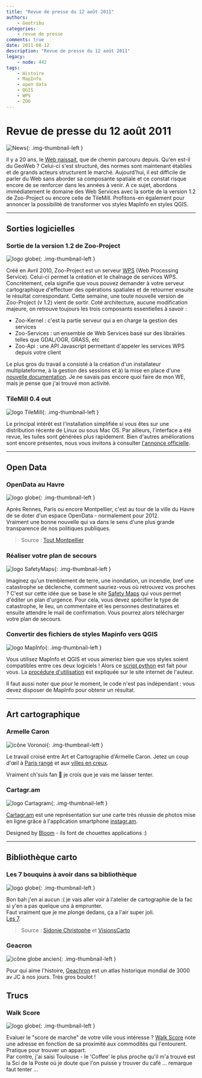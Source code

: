 ```yaml
---
title: "Revue de presse du 12 août 2011"
authors:
    - Geotribu
categories:
    - revue de presse
comments: true
date: 2011-08-12
description: "Revue de presse du 12 août 2011"
legacy:
    - node: 442
tags:
    - Histoire
    - MapInfo
    - open data
    - QGIS
    - WPS
    - ZOO
---
```


# Revue de presse du 12 août 2011

![News](https://cdn.geotribu.fr/img/internal/icons-rdp-news/news.png "Icône news générique"){: .img-thumbnail-left }

Il y a 20 ans, le [Web naissait](http://www.wired.com/geekdad/2011/08/world-wide-web-20-years/), que de chemin parcouru depuis. Qu'en est-il du GeoWeb ? Celui-ci s'est structuré, des normes sont maintenant établies et de grands acteurs structurent le marché. Aujourd'hui, il est difficile de parler du Web sans aborder sa composante spatiale et ce constat risque encore de se renforcer dans les années à venir. A ce sujet, abordons immédiatement le domaine des Web Services avec la sortie de la version 1.2 de Zoo-Project ou encore celle de TileMill. Profitons-en également pour annoncer la possibilité de transformer vos styles MapInfo en styles QGIS.

----

## Sorties logicielles

### Sortie de la version 1.2 de Zoo-Project

![logo globe](https://cdn.geotribu.fr/img/internal/icons-rdp-news/world.png "Icône de globe"){: .img-thumbnail-left }

Créé en Avril 2010, Zoo-Project est un serveur [WPS](http://www.opengeospatial.org/standards/wps) (Web Processing Service). Celui-ci permet la création et le chaînage de services WPS. Concrètement, cela signifie que vous pouvez demander à votre serveur cartographique d'effectuer des opérations spatiales et de retourner ensuite le résultat correspondant. Cette semaine, une toute nouvelle version de Zoo-Project (v 1.2) vient de sortir. Coté architecture, aucune modification majeure, on retrouve toujours les trois composants essentielles à savoir :

- Zoo-Kernel : c'est la partie serveur qui a en charge la gestion des services
- Zoo-Services : un ensemble de Web Services basé sur des librairies telles que GDAL/OGR, GRASS, etc
- Zoo-Api : une API Javascript permettant d'appeler les services WPS depuis votre client

Le plus gros du travail a consisté à la création d'un installateur multiplateforme, à la gestion des sessions et à) la mise en place d'une [nouvelle documentation](http://zoo-project.org/docs/). Je ne savais pas encore quoi faire de mon WE, mais je pense que j'ai trouvé mon activité.

### TileMill 0.4 out

![logo TileMill](https://cdn.geotribu.fr/img/logos-icones/logiciels_librairies/tilemill.png "logo TileMill"){: .img-thumbnail-left }

Le principal intérêt est l'installation simplifiée si vous êtes sur une distribution récente de Linux ou sous Mac OS. Par ailleurs, l'interface a été revue, les tuiles sont générées plus rapidement. Bien d'autres améliorations sont encore présentes, nous vous invitons à consulter [l'annonce officielle](http://developmentseed.org/blog/2011/aug/09/tilemill-040-released).

----

## Open Data

### OpenData au Havre

![logo globe](https://cdn.geotribu.fr/img/internal/icons-rdp-news/world.png "Icône de globe"){: .img-thumbnail-left }

Après Rennes, Paris ou encore Montpellier, c'est au tour de la ville du Havre de se doter d'un espace OpenData - normalement pour 2012.  
Vraiment une bonne nouvelle qui va dans le sens d'une plus grande transparence de nos politiques publiques.

> Source : [Tout Montpellier](http://www.toutmontpellier.fr/open-data-le-havre-sur-les-traces-de-montpellier--21085.html)

### Réaliser votre plan de secours

![logo SafetyMaps](https://cdn.geotribu.fr/img/logos-icones/entreprises_association/SafetyMaps.png "logo SafetyMaps"){: .img-thumbnail-left }

Imaginez qu'un tremblement de terre, une inondation, un incendie, bref une catastrophe se déclenche, comment sauriez-vous où retrouvez vos proches ? C'est sur cette idée que se base le site [Safety Maps](http://www.safety-maps.org/) qui vous permet d'éditer un plan d'urgence. Pour cela, vous devez spécifier le type de catastrophe, le lieu, un commentaire et les personnes destinataires et ensuite attendre le mail de confirmation. Vous pourrez alors télécharger votre plan de secours.

### Convertir des fichiers de styles Mapinfo vers QGIS

![logo MapInfo](https://cdn.geotribu.fr/img/logos-icones/logiciels_librairies/mapinfo.webp "logo MapInfo"){: .img-thumbnail-left }

Vous utilisez MapInfo et QGIS et vous aimeriez bien que vos styles soient compatibles entre ces deux logiciels ! Alors ce [script python](https://github.com/NathanW2/MapInfo-to-QGIS-style-generator) est fait pour vous. La [procédure d'utilisation](http://woostuff.wordpress.com/2011/08/08/new-tool-mapinfo-to-qgis-style-converter/) est expliquée sur le site internet de l'auteur.

Il faut aussi noter que pour le moment, le code n'est pas indépendant : vous devez disposer de MapInfo pour obtenir un résultat.  

----

## Art cartographique

### Armelle Caron

![icône Voronoi](https://cdn.geotribu.fr/img/logos-icones/divers/voronoi.png "icône Voronoi"){: .img-thumbnail-left }

Le travail croisé entre Art et Cartographie d'Armelle Caron. Jetez un coup d'œil à [Paris rangé](http://www.armellecaron.fr/art/) et aux [villes en creux](https://www.armellecaron.fr/works/les-villes-rangees/).  

Vraiment ch'suis fan :slightly_smiling_face: je crois que je vais me laisser tenter.

### Cartagr.am

![logo Cartagram](https://cdn.geotribu.fr/img/logos-icones/logiciels_librairies/cartagram.png "logo Cartagram"){: .img-thumbnail-left }

[Cartagr.am](http://cartagr.am/#3.00/0.00/0.00) est une représentation sur une carte très réussie de photos mise en ligne grâce à l'application smartphone [instagr.am](http://instagr.am/).

Designed by [Bloom](http://bloom.io/) - ils font de chouettes applications :)

----

## Bibliothèque carto

### Les 7 bouquins à avoir dans sa bibliothèque

![logo globe](https://cdn.geotribu.fr/img/internal/icons-rdp-news/world.png "Icône de globe"){: .img-thumbnail-left }

Bon bah j'en ai aucun :( je vais aller voir à l'atelier de cartographie de la fac si y'en a pas quelque uns à emprunter.  
Faut vraiment que je me plonge dedans, ça a l'air super joli.  
[Les 7](http://www.brainpickings.org/index.php/2011/01/07/must-read-map-books/).  
> Source : [Sidonie Christophe](http://twitter.com/#!/SidoChristophe) et [VisionsCarto](http://twitter.com/#VisionsCarto)

### Geacron

![icône globe ancien](https://cdn.geotribu.fr/img/internal/icons-rdp-news/ancien.png "icône globe ancien"){: .img-thumbnail-left }

Pour qui aime l'histoire, [Geachron](http://geacron.com/home-en/) est un atlas historique mondial de 3000 av JC à nos jours.  Très gros boulot !

## Trucs

### Walk Score

![logo globe](https://cdn.geotribu.fr/img/internal/icons-rdp-news/world.png "Icône de globe"){: .img-thumbnail-left }

Evaluer le "score de marche" de votre ville vous intéresse ? [Walk Score](http://www.walkscore.com/) note une adresse en fonction de sa proximité aux commodités qui l'entourent. Pratique pour trouver un appart.  
Par contre, j'ai saisi Toulouse - le 'Coffee' le plus proche qu'il m'a trouvé est la Sci de la Poste où je doute que l'on puisse y trouver du café ... remarque faut tenter ...
